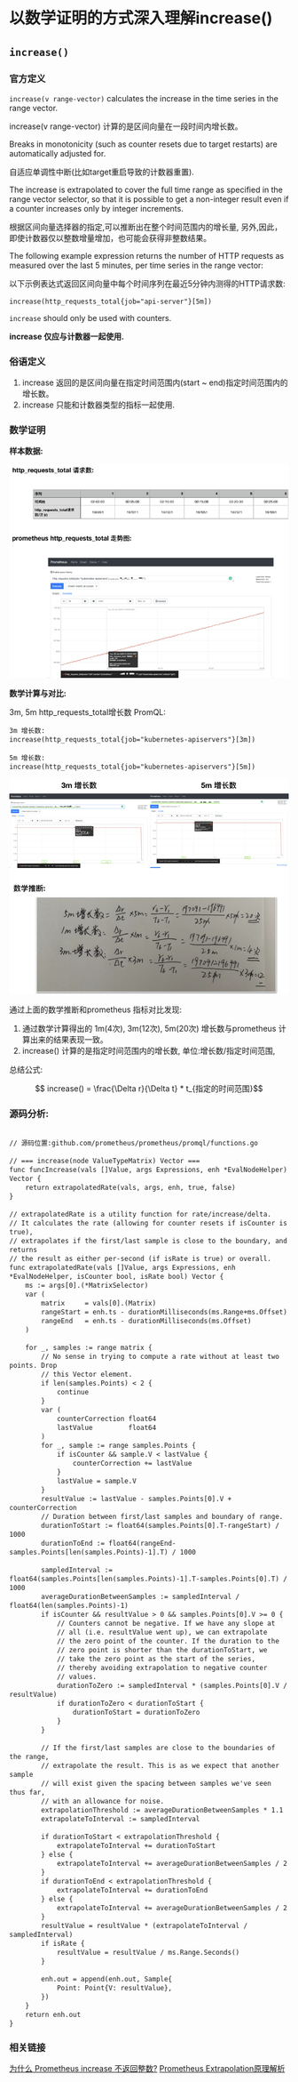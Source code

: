# 以数学证明的方式深入理解increase()

## `increase()`

### 官方定义
`increase(v range-vector)` calculates the increase in the
time series in the range vector. 

increase(v range-vector) 计算的是区间向量在一段时间内增长数。

Breaks in monotonicity (such as counter
resets due to target restarts) are automatically adjusted for.

自适应单调性中断(比如target重启导致的计数器重置).

 The increase is extrapolated to cover the full time range as specified
in the range vector selector, so that it is possible to get a
non-integer result even if a counter increases only by integer
increments.

根据区间向量选择器的指定,可以推断出在整个时间范围内的增长量, 另外,因此，即使计数器仅以整数增量增加，也可能会获得非整数结果。

The following example expression returns the number of HTTP requests as measured
over the last 5 minutes, per time series in the range vector:

以下示例表达式返回区间向量中每个时间序列在最近5分钟内测得的HTTP请求数:
```
increase(http_requests_total{job="api-server"}[5m])
```

`increase` should only be used with counters. 

**increase 仅应与计数器一起使用.**

### 俗语定义

1. increase 返回的是区间向量在指定时间范围内(start ~ end)指定时间范围内的增长数。
2. increase 只能和计数器类型的指标一起使用.


### 数学证明

 **样本数据:**

![样本数据](/promql/basedata.png)


**数学计算与对比:**

3m, 5m http_requests_total增长数 PromQL:
```
3m 增长数:
increase(http_requests_total{job="kubernetes-apiservers"}[3m])

5m 增长数:
increase(http_requests_total{job="kubernetes-apiservers"}[5m])
```

![prometheus 结果与数学计算对比](/promql/increase.png)

通过上面的数学推断和prometheus 指标对比发现:

1. 通过数学计算得出的 1m(4次), 3m(12次), 5m(20次) 增长数与prometheus 计算出来的结果表现一致。
2. increase() 计算的是指定时间范围内的增长数, 单位:增长数/指定时间范围,

总结公式:

 $$ increase() = \frac{\Delta r}{\Delta t}  * t_{指定的时间范围}$$

### 源码分析:

```golang

// 源码位置:github.com/prometheus/prometheus/promql/functions.go

// === increase(node ValueTypeMatrix) Vector ===
func funcIncrease(vals []Value, args Expressions, enh *EvalNodeHelper) Vector {
	return extrapolatedRate(vals, args, enh, true, false)
}

// extrapolatedRate is a utility function for rate/increase/delta.
// It calculates the rate (allowing for counter resets if isCounter is true),
// extrapolates if the first/last sample is close to the boundary, and returns
// the result as either per-second (if isRate is true) or overall.
func extrapolatedRate(vals []Value, args Expressions, enh *EvalNodeHelper, isCounter bool, isRate bool) Vector {
	ms := args[0].(*MatrixSelector)
	var (
		matrix     = vals[0].(Matrix)
		rangeStart = enh.ts - durationMilliseconds(ms.Range+ms.Offset)
		rangeEnd   = enh.ts - durationMilliseconds(ms.Offset)
	)

	for _, samples := range matrix {
		// No sense in trying to compute a rate without at least two points. Drop
		// this Vector element.
		if len(samples.Points) < 2 {
			continue
		}
		var (
			counterCorrection float64
			lastValue         float64
		)
		for _, sample := range samples.Points {
			if isCounter && sample.V < lastValue {
				counterCorrection += lastValue
			}
			lastValue = sample.V
		}
		resultValue := lastValue - samples.Points[0].V + counterCorrection
		// Duration between first/last samples and boundary of range.
		durationToStart := float64(samples.Points[0].T-rangeStart) / 1000
		durationToEnd := float64(rangeEnd-samples.Points[len(samples.Points)-1].T) / 1000

		sampledInterval := float64(samples.Points[len(samples.Points)-1].T-samples.Points[0].T) / 1000
		averageDurationBetweenSamples := sampledInterval / float64(len(samples.Points)-1)
		if isCounter && resultValue > 0 && samples.Points[0].V >= 0 {
			// Counters cannot be negative. If we have any slope at
			// all (i.e. resultValue went up), we can extrapolate
			// the zero point of the counter. If the duration to the
			// zero point is shorter than the durationToStart, we
			// take the zero point as the start of the series,
			// thereby avoiding extrapolation to negative counter
			// values.
			durationToZero := sampledInterval * (samples.Points[0].V / resultValue)
			if durationToZero < durationToStart {
				durationToStart = durationToZero
			}
		}

		// If the first/last samples are close to the boundaries of the range,
		// extrapolate the result. This is as we expect that another sample
		// will exist given the spacing between samples we've seen thus far,
		// with an allowance for noise.
		extrapolationThreshold := averageDurationBetweenSamples * 1.1
		extrapolateToInterval := sampledInterval

		if durationToStart < extrapolationThreshold {
			extrapolateToInterval += durationToStart
		} else {
			extrapolateToInterval += averageDurationBetweenSamples / 2
		}
		if durationToEnd < extrapolationThreshold {
			extrapolateToInterval += durationToEnd
		} else {
			extrapolateToInterval += averageDurationBetweenSamples / 2
		}
		resultValue = resultValue * (extrapolateToInterval / sampledInterval)
		if isRate {
			resultValue = resultValue / ms.Range.Seconds()
		}

		enh.out = append(enh.out, Sample{
			Point: Point{V: resultValue},
		})
	}
	return enh.out
}
```

### 相关链接
[为什么 Prometheus increase 不返回整数?](https://lotabout.me/2019/QQA-Why-Prometheus-increase-return-float/)
[Prometheus Extrapolation原理解析](https://ihac.xyz/2018/12/11/Prometheus-Extrapolation%E5%8E%9F%E7%90%86%E8%A7%A3%E6%9E%90/)